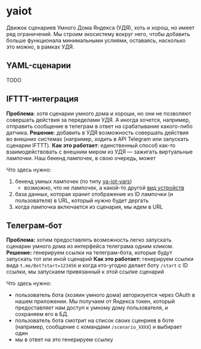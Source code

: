 # yaiot

Движок сценариев Умного Дома Яндекса (УДЯ), хоть и хорош, но имеет ряд ограничений. Мы строим экосистему вокруг него, чтобы добавить больше функционала минимальными услиями, оставаясь, насколько это можно, в рамках УДЯ.

## YAML-сценарии

TODO

## IFTTT-интеграция

**Проблема**: хотя сценарии умного дома и хороши, но они не позволяют совершать действия за переделами УДЯ. А иногда хочется, например, отправить сообщение в телеграм в ответ на срабатывание какого-либо датчика.
**Решение**: добавить в УДЯ возможность совершать действия во внешних системах (например, ходить в API Telegram или запускать сценарии IFTTT).
**Как это работает**: единственный способ как-то взаимодействовать с внешним миром из УДЯ — зажигать виртуальные лампочки. Наш бекенд лампочек, в свою очередь, может 

Что здесь нужно:
1. бекенд умных лампочек (по типу [ya-iot-vars](https://github.com/iliakonnov/ya-iot-vars))
	* возможно, что не лампочек, а какой-то другой [вид устройств](https://yandex.ru/dev/dialogs/smart-home/doc/ru/concepts/device-types)
2. база данных, которая хранит отображение из ID лампочки (и пользователя) в URL, который нужно будет дергать
3. когда лампочка включается из сценария, мы идем в URL

## Телеграм-бот

**Проблема:** хотим предоставлять возможность легко запускать сценарии умного дома из интерфейса телеграма одним кликом.
**Решение:** генерируем ссылки на телеграм-бота, которые будут запускать тот или иной сценарий
**Как это работает:** генерируем ссылки вида `t.me/Bot?start=123456` и когда кто-угодно делает боту `/start` с ID ссылки, мы запускаем привязанный к этой ссылке сценарий

Что здесь нужно:
* пользователь бота (хозяин умного дома) авторизуется через OAuth в нашем приложении. Мы получаем от Яндекса токен, который предоставляет нам доступ к умному дому пользователя, и сохраняем его в БД.
* пользователь бота смотрит на список своих сценриев в боте (например, сообщение с командами `/scenario_XXXX`) и выбирает один
* мы в ответ на это генерируем ссылку
<!--stackedit_data:
eyJoaXN0b3J5IjpbLTEzNDk0NTc2MTMsMTY0MzcwNDc5MV19
-->